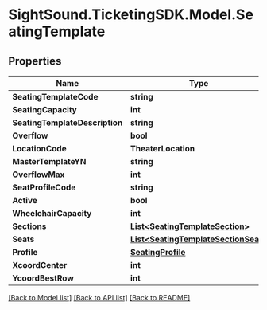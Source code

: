 # SightSound.TicketingSDK.Model.SeatingTemplate

## Properties

Name | Type | Description | Notes
------------ | ------------- | ------------- | -------------
**SeatingTemplateCode** | **string** |  | 
**SeatingCapacity** | **int** |  | 
**SeatingTemplateDescription** | **string** |  | [optional] 
**Overflow** | **bool** |  | 
**LocationCode** | **TheaterLocation** |  | 
**MasterTemplateYN** | **string** |  | 
**OverflowMax** | **int** |  | 
**SeatProfileCode** | **string** |  | [optional] 
**Active** | **bool** |  | 
**WheelchairCapacity** | **int** |  | 
**Sections** | [**List&lt;SeatingTemplateSection&gt;**](SeatingTemplateSection.md) |  | [optional] 
**Seats** | [**List&lt;SeatingTemplateSectionSeat&gt;**](SeatingTemplateSectionSeat.md) |  | [optional] 
**Profile** | [**SeatingProfile**](SeatingProfile.md) |  | [optional] 
**XcoordCenter** | **int** |  | [optional] 
**YcoordBestRow** | **int** |  | [optional] 

[[Back to Model list]](../README.md#documentation-for-models) [[Back to API list]](../README.md#documentation-for-api-endpoints) [[Back to README]](../README.md)

